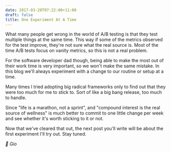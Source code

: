 ```yaml
---
date: 2017-03-28T07:22:00+11:00
draft: false
title: One Experiment At A Time
---
```


What many people get wrong in the world of A/B testing is that they test multiple things at the same time. This way if some of the metrics observed for the test improve, they're not sure what the real source is. Most of the time A/B tests focus on vanity metrics, so this is not a real problem.

For the software developer dad though, being able to make the most out of their work time is very important, so we won't make the same mistake. In this blog we'll always experiment with a change to our routine or setup at a time.

Many times I tried adopting big radical frameworks only to find out that they were too much for me to stick to. Sort of like a big bang release, too much to handle.

Since "life is a marathon, not a sprint", and "compound interest is the real source of wellness" is much better to commit to one little change per week and see whether it's worth sticking to it or not.

Now that we've cleared that out, the next post you'll write will be about the first experiment I'll try out. Stay tuned.

_👋 Gio_
